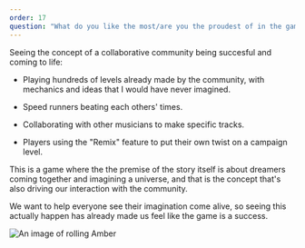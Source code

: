 ```yaml
---
order: 17
question: "What do you like the most/are you the proudest of in the game?"
---
```


Seeing the concept of a collaborative community being succesful and coming to life:

- Playing hundreds of levels already made by the community, with mechanics and ideas that I would have never imagined.

- Speed runners beating each others' times.

- Collaborating with other musicians to make specific tracks.

- Players using the "Remix" feature to put their own twist on a campaign level.

This is a game where the the premise of the story itself is about dreamers coming together and imagining a universe, and that is the concept that's also driving our interaction with the community.

We want to help everyone see their imagination come alive, so seeing this actually happen has already made us feel like the game is a success.
 
![An image of rolling Amber](./images/Geosphere.png)